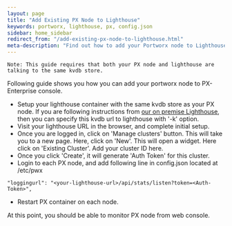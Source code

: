```yaml
---
layout: page
title: "Add Existing PX Node to Lighthouse"
keywords: portworx, lighthouse, px, config.json
sidebar: home_sidebar
redirect_from: "/add-existing-px-node-to-lighthouse.html"
meta-description: "Find out how to add your Portworx node to Lighthouse, the PX-Enterprise web console. Follow our step-by-step guide today!"
---
```


```
Note: This guide requires that both your PX node and lighthouse are talking to the same kvdb store.
```

Following guide shows you how you can add your portworx node to PX-Enterprise console.

* Setup your lighthouse container with the same kvdb store as your PX node. If you are following instructions from [our on premise Lighthouse](/enterprise/on-premise-lighthouse.html), then you can specify this kvdb url to lighthouse with '-k' option.
* Visit your lighthouse URL in the browser, and complete initial setup.
* Once you are logged in, click on 'Manage clusters' button. This will take you to a new page. Here, click on 'New'. This will open a widget. Here click on 'Existing Cluster'. Add your cluster ID here.
* Once you click 'Create', it will generate 'Auth Token' for this cluster.
* Login to each PX node, and add following line in config.json located at /etc/pwx

```
"loggingurl": "<your-lighthouse-url>/api/stats/listen?token=<Auth-Token>",
```

* Restart PX container on each node. 

At this point, you should be able to monitor PX node from web console.
